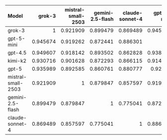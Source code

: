 | Model              |   grok-3 |   mistral-small-2503 |   gemini-2.5-flash |   claude-sonnet-4 |   gpt-5-mini |    gpt-5 |   gpt-4.5 |   kimi-k2 |     SUM |
|:-------------------|---------:|---------------------:|-------------------:|------------------:|-------------:|---------:|----------:|----------:|--------:|
| grok-3             | 1        |             0.921909 |           0.899479 |          0.869489 |     0.945674 | 0.935989 |  0.949607 |  0.930716 | 7.45286 |
| gpt-5-mini         | 0.945674 |             0.919262 |           0.872441 |          0.886301 |     1        | 0.92491  |  0.938495 |  0.914111 | 7.40119 |
| gpt-4.5            | 0.949607 |             0.918142 |           0.893502 |          0.862828 |     0.938495 | 0.904838 |  1        |  0.922221 | 7.38963 |
| kimi-k2            | 0.930716 |             0.901628 |           0.872293 |          0.866115 |     0.914111 | 0.922883 |  0.922221 |  1        | 7.32997 |
| gpt-5              | 0.935989 |             0.892585 |           0.860761 |          0.880777 |     0.92491  | 1        |  0.904838 |  0.922883 | 7.32274 |
| mistral-small-2503 | 0.921909 |             1        |           0.879847 |          0.857597 |     0.919262 | 0.892585 |  0.918142 |  0.901628 | 7.29097 |
| gemini-2.5-flash   | 0.899479 |             0.879847 |           1        |          0.775041 |     0.872441 | 0.860761 |  0.893502 |  0.872293 | 7.05336 |
| claude-sonnet-4    | 0.869489 |             0.857597 |           0.775041 |          1        |     0.886301 | 0.880777 |  0.862828 |  0.866115 | 6.99815 |